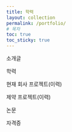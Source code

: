 ```yaml
---
title: 학력
layout: collection
permalink: /portfolio/
# 목차
toc: true  
toc_sticky: true 
---
```



소개글

학력

현재 회사 프로젝트(이력)

제약 프로젝트(이력)

논문

자격증

